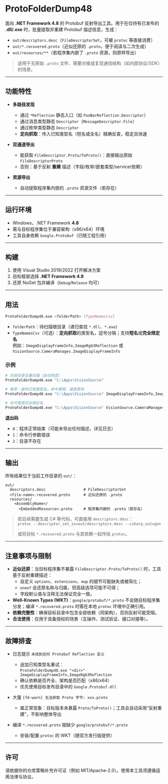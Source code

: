 # ProtoFolderDump48

面向 **.NET Framework 4.8** 的 Protobuf 反射导出工具。用于在仅持有已发布的 **.dll/.exe** 时，批量提取并重建 Protobuf 描述信息，生成：

- `out/descriptors.desc`（`FileDescriptorSet`，可被 `protoc` 等直接消费）
- `out/*.recovered.proto`（近似还原的 `.proto`，便于阅读与二次生成）
- `out/resources/**`（若程序集内嵌了 `.proto` 资源，则原样导出）

> 适用于无原始 `.proto` 文件、需要对接或复现通信结构（如内部协议/SDK）的场景。

---

## 功能特性

- **多路径发现**
  - 通过 `*Reflection` 静态入口（如 `FooBarReflection.Descriptor`）
  - 通过消息类型静态 `Descriptor`（`MessageDescriptor.File`）
  - 通过枚举类型静态 `Descriptor`
  - **定向抓取**：传入已知类型名（短名或全名）精确反查，稳定且快速

- **双通道导出**
  - 能获取 `FileDescriptor.Proto/ToProto()`：直接输出原始 `FileDescriptorProto`
  - 否则：基于反射 **重建** 描述（字段/枚举/嵌套类型/service/依赖）

- **资源导出**
  - 自动提取程序集内嵌的 `.proto` 资源文件（若存在）

---

## 运行环境

- Windows，.NET Framework **4.8**
- 需与目标程序集位于兼容架构（x86/x64）环境
- 工具自身依赖 `Google.Protobuf`（已随工程引用）

---

## 构建

1. 使用 Visual Studio 2019/2022 打开解决方案  
2. 目标框架选择 **.NET Framework 4.8**  
3. 还原 NuGet 包并编译（`Debug`/`Release` 均可）

---

## 用法

```bash
ProtoFolderDump48.exe <folderPath> [TypeNamesCsv]
```

- `folderPath`：待扫描根目录（递归查找 `*.dll`、`*.exe`）
- `TypeNamesCsv`（可选）：**定向抓取**的类型名，逗号分隔；支持**短名**或**完全限定名**  
  例如：`ImageDisplayFrameInfo,ImageRgb3Reflection` 或 `VisionSource.CameraManages.ImageDisplayFrameInfo`

### 示例

```bash
# 仅按目录全量扫描（自动兜底）
ProtoFolderDump48.exe "C:\Apps\VisionSource"

# 推荐：提供已知类型名，命中更稳、速度更快
ProtoFolderDump48.exe "C:\Apps\VisionSource" ImageDisplayFrameInfo,ImageRgb3Reflection

# 也可使用完全限定名
ProtoFolderDump48.exe "C:\Apps\VisionSource" VisionSource.CameraManages.ImageDisplayFrameInfo
```

**退出码**
- `0`：程序正常结束（可能未导出任何描述，详见日志）
- `1`：命令行参数错误
- `2`：目录不存在

---

## 输出

所有结果位于当前工作目录的 `out/`：

```
out/
  descriptors.desc                 # FileDescriptorSet
  <file-name>.recovered.proto      # 近似还原的 .proto
  resources/
    <AssemblyName>/
      <EmbeddedResource>.proto     # 程序集内嵌的 .proto（若存在）
```

> 若后续需要生成 C# 等代码，可直接用 `descriptors.desc`：  
> `protoc --descriptor_set_in=out/descriptors.desc --csharp_out=gen .`  
> 或将目标 `*.recovered.proto` 与其依赖一起传给 `protoc`。

---

## 注意事项与限制

- **近似还原**：当目标程序集不暴露 `FileDescriptor.Proto/ToProto()` 时，工具基于反射重建描述：
  - 自定义 `options`、`extensions`、`map` 的细节可能缺失或被简化；
  - `oneof` 会还原名称与归属，但高级选项可能不可得；
  - 字段默认值与注释无法保证完全一致。
- **Well-Known Types (WKT)**：`google/protobuf/*.proto` 不会随目标程序集分发；编译 `*.recovered.proto` 时需在本地 `protoc` 环境中正确引用。
- **依赖完整性**：确保目标目录中包含全部依赖（同架构），否则反射可能受阻。
- **合法使用**：仅用于具备授权的场景（互操作、测试验证、接口对接等）。

---

## 故障排查

- 日志提示 `未找到任何 Protobuf Reflection 定义`  
  - 追加已知类型名重试：  
    `ProtoFolderDump48.exe "<dir>" ImageDisplayFrameInfo,ImageRgb3Reflection`
  - 确认依赖是否齐全、架构是否匹配（x86/x64）
  - 优先使用目标发布目录中的 `Google.Protobuf.dll`

- 大量 `[fd-warn] 无法获取 Proto 字节: xxx.proto`  
  - 属正常现象：目标版本未暴露 `Proto/ToProto()`；工具会自动采用“反射重建”，不影响整体导出

- 编译 `*.recovered.proto` 报缺少 `google/protobuf/*.proto`  
  - 安装/配置 `protoc` 的 WKT（随官方发行版提供）

---

## 许可

请依据你的仓库策略补充许可证（例如 MIT/Apache-2.0）。使用本工具须遵循适用法律与协议。
